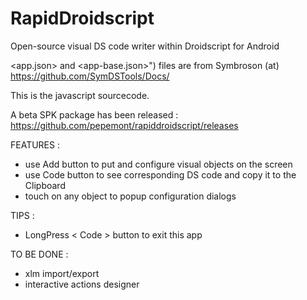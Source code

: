 # RapidDroidscript

Open-source visual DS code writer within Droidscript for Android

<app.json> and <app-base.json>") files are from Symbroson (at) https://github.com/SymDSTools/Docs/

This is the javascript sourcecode.

A beta SPK package has been released : https://github.com/pepemont/rapiddroidscript/releases

FEATURES :

- use Add button to put and configure visual objects on the screen
- use Code button to see corresponding DS code and copy it to the Clipboard
- touch on any object to popup configuration dialogs


TIPS :

-  LongPress < Code > button to exit this app

TO BE DONE :

- xlm import/export
- interactive actions designer
